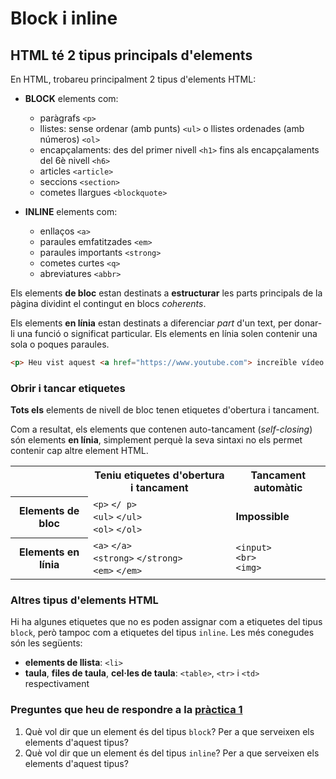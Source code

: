 # Block i inline

## HTML té 2 tipus principals d'elements

En HTML, trobareu principalment 2 tipus d'elements HTML:

* **BLOCK** elements com:

  * paràgrafs `<p>`
  * llistes: sense ordenar (amb punts) `<ul>` o llistes ordenades (amb números) `<ol>`
  * encapçalaments: des del primer nivell `<h1>` fins als encapçalaments del 6è nivell `<h6>`
  * articles `<article>`
  * seccions `<section>`
  * cometes llargues `<blockquote>`

* **INLINE** elements com:

  * enllaços `<a>`
  * paraules emfatitzades `<em>`
  * paraules importants `<strong>`
  * cometes curtes `<q>`
  * abreviatures `<abbr>`

Els elements **de bloc** estan destinats a **estructurar** les parts principals de la pàgina dividint el contingut en blocs _coherents_.

Els elements **en línia** estan destinats a diferenciar _part_ d'un text, per donar-li una funció o significat particular. Els elements en línia solen contenir una sola o poques paraules.

```html
<p> Heu vist aquest <a href="https://www.youtube.com"> increïble vídeo </a> a YouTube? </p>
```

### Obrir i tancar etiquetes

**Tots els** elements de nivell de bloc tenen etiquetes d'obertura i tancament.

Com a resultat, els elements que contenen auto-tancament (*self-closing*) són elements **en línia**, simplement perquè la seva sintaxi no els permet contenir cap altre element HTML.

<div class = "table">
  <table>
    <tr>
      <th class = "empty"> </th>
      <th> Teniu etiquetes d'obertura i tancament </th>
      <th> Tancament automàtic </th>
    </tr>
    <tr>
      <th> Elements de bloc </th>
      <td>
        <code>&lt;p&gt;</code>
        <code>&lt;/ p&gt;</code>
        <br>
        <code>&lt;ul&gt;</code>
        <code>&lt;/ul&gt;</code>
        <br>
        <code>&lt;ol&gt;</code>
        <code>&lt;/ol&gt;</code>
      </td>
      <td>
        <strong> Impossible </strong>
      </td>
    </tr>
    <tr>
      <th> Elements en línia </th>
      <td>
        <code>&lt;a&gt;</code>
        <code>&lt;/a&gt;</code>
        <br>
        <code>&lt;strong&gt;</code>
        <code>&lt;/strong&gt;</code>
        <br>
        <code>&lt;em&gt;</code>
        <code>&lt;/em&gt;</code>
      </td>
      <td>
        <code>&lt;input&gt;</code>
        <br>
        <code>&lt;br&gt;</code>
        <br>
        <code>&lt;img&gt;</code>
      </td>
    </tr>
  </table>
</div>

### Altres tipus d'elements HTML

Hi ha algunes etiquetes que no es poden assignar com a etiquetes del tipus `block`, però tampoc com a etiquetes del tipus `inline`. Les més conegudes són les següents:

* **elements de llista**: `<li>`
* **taula**, **files de taula**, **cel·les de taula**: `<table>`, `<tr>` i `<td>` respectivament

### Preguntes que heu de respondre a la [pràctica 1](https://moodle.insjoaquimmir.cat/mod/assign/view.php?id=42051)

1. Què vol dir que un element és del tipus `block`? Per a que serveixen els elements d'aquest tipus?
2. Què vol dir que un element és del tipus `inline`? Per a que serveixen els elements d'aquest tipus?

